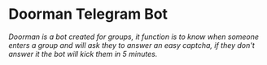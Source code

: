 # Doorman Telegram Bot

_Doorman is a bot created for groups, it function is to know when someone enters a group and will ask they to answer an easy captcha, if they don't answer it the bot will kick them in 5 minutes._